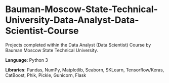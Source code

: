 # Bauman-Moscow-State-Technical-University-Data-Analyst-Data-Scientist-Course
Projects completed within the Data Analyst (Data Scientist) Course by Bauman Moscow State Technical University.

**Language**: Python 3

**Libraries**: Pandas, NumPy, Matplotlib, Seaborn, SKLearn, Tensorflow/Keras, CatBoost, Phik, Pickle, Gunicorn, Flask
